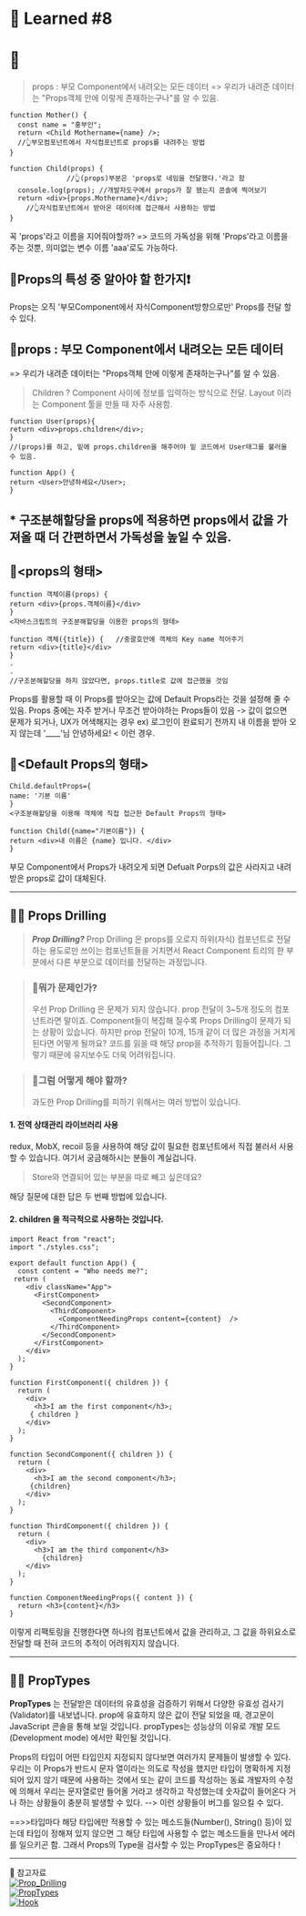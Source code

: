 # 🌟 Learned #8

# 🔶<props>

> props
> : 부모 Component에서 내려오는 모든 데이터
> => 우리가 내려준 데이터는 "Props객체 안에 이렇게 존재하는구나"를 알 수 있음.

```
function Mother() {
  const name = "홍부인";
  return <Child Mothername={name} />;
  //👆부모컴포넌트에서 자식컴포넌트로 props를 내려주는 방법
}

function Child(props) {
              //👆(props)부분은 'props로 네임을 전달했다.'라고 함
  console.log(props); //개발자도구에서 props가 잘 됐는지 콘솔에 찍어보기
  return <div>{props.Mothername}</div>;
    //👆자식컴포넌트에서 받아온 데이터에 접근해서 사용하는 방법
}
```

꼭 'props'라고 이름을 지어줘야할까?
=> 코드의 가독성을 위해 'Props'라고 이름을 주는 것뿐, 의미없는 변수 이름 'aaa'로도 가능하다.

## 🔹Props의 특성 중 알아야 할 한가지❗

Props는 오직 '부모Component에서 자식Component방향으로만' Props를 전달 할 수 있다.

## 🔹props : 부모 Component에서 내려오는 모든 데이터

=> 우리가 내려준 데이터는 "Props객체 안에 이렇게 존재하는구나"를 알 수 있음.

> Children ?
> Component 사이에 정보를 입력하는 방식으로 전달.
> Layout 이라는 Component 툴을 만들 때 자주 사용함.

```
function User(props){
return <div>props.children</div>;
}
//(props)를 하고, 밑에 props.children을 해주어야 밑 코드에서 User태그를 불러올 수 있음.

function App() {
return <User>안녕하세요</User>;
}

```

## \* 구조분해할당을 props에 적용하면 props에서 값을 가져올 때 더 간편하면서 가독성을 높일 수 있음.

## 🔹<props의 형태>

```
function 객체이름(props) {
return <div>{props.객체이름}</div>
}
<자바스크립트의 구조분해할당을 이용한 props의 형태>

function 객체({title}) {   //중괄호안에 객체의 Key name 적어주기
return <div>{title}</div>
}
.
.
//구조분해할당을 하지 않았다면, props.title로 값에 접근했을 것임
```

Props를 활용할 때 이 Props를 받아오는 값에 Default Props라는 것을 설정해 줄 수 있음.
Props 중에는 자주 받거나 무조건 받아야하는 Props들이 있음
-> 값이 없으면 문제가 되거나, UX가 어색해지는 경우
ex) 로그인이 완료되기 전까지 내 이름을 받아 오지 않는데 '\_\_\_\_'님 안녕하세요! < 이런 경우.

## 🔹<Default Props의 형태>

```
Child.defaultProps={
name: '기본 이름'
}
<구조분해할당을 이용해 객체에 직접 접근한 Default Props의 형태>

function Child({name="기본이름"}) {
return <div>내 이름은 {name} 입니다. </div>
}
```

부모 Component에서 Props가 내려오게 되면 Defualt Porps의 값은 사라지고 내려받은 props로 값이 대체된다.

---
  ## 🔹🌟 Props Drilling

> _**Prop Drilling?**_
> Prop Drilling 은 props를 오로지 하위(자식) 컴포넌트로 전달하는 용도로만 쓰이는 컴포넌트들을 거치면서 React Component 트리의 한 부분에서 다른 부분으로 데이터를 전달하는 과정입니다.

> ### 🌱뭐가 문제인가?
>
> 우선 Prop Drilling 은 문제가 되지 않습니다. prop 전달이 3~5개 정도의 컴포넌트라면 말이죠. Component들이 복잡해 질수록 Props Drilling이 문제가 되는 상황이 있습니다.
> 하지만 prop 전달이 10개, 15개 같이 더 많은 과정을 거치게 된다면 어떻게 될까요? 코드를 읽을 때 해당 prop을 추적하기 힘들어집니다.
> 그렇기 때문에 유지보수도 더욱 어려워집니다.

> ### 🌱그럼 어떻게 해야 할까?
>
> 과도한 Prop Drilling를 피하기 위해서는 여러 방법이 있습니다.

#### 1. 전역 상태관리 라이브러리 사용

redux, MobX, recoil 등을 사용하여 해당 값이 필요한 컴포넌트에서 직접 불러서 사용할 수 있습니다.
여기서 궁금해하시는 분들이 계실겁니다.

> Store와 연결되어 있는 부분을 따로 빼고 싶은데요?

해당 질문에 대한 답은 두 번째 방법에 있습니다.

#### 2. children 을 적극적으로 사용하는 것입니다.

```
import React from "react";
import "./styles.css";

export default function App() {
  const content = "Who needs me?";
 return (
    <div className="App">
      <FirstComponent>
        <SecondComponent>
          <ThirdComponent>
            <ComponentNeedingProps content={content}  />
          </ThirdComponent>
        </SecondComponent>
      </FirstComponent>
    </div>
  );
}

function FirstComponent({ children }) {
  return (
    <div>
      <h3>I am the first component</h3>;
     { children }
    </div>
  );
}

function SecondComponent({ children }) {
  return (
    <div>
      <h3>I am the second component</h3>;
     {children}
    </div>
  );
}

function ThirdComponent({ children }) {
  return (
    <div>
      <h3>I am the third component</h3>
        {children}
    </div>
  );
}

function ComponentNeedingProps({ content }) {
  return <h3>{content}</h3>
}
```

이렇게 리팩토링을 진행한다면 하나의 컴포넌트에서 값을 관리하고, 그 값을 하위요소로 전달할 때 전혀 코드의 추적이 어려워지지 않습니다.
  
---
  
## 🔹🌟 PropTypes

**PropTypes** 는 전달받은 데이터의 유효성을 검증하기 위해서 다양한 유효성 검사기(Validator)를 내보냅니다. prop에 유효하지 않은 값이 전달 되었을 때, 경고문이 JavaScript 콘솔을 통해 보일 것입니다. propTypes는 성능상의 이유로 개발 모드(Development mode) 에서만 확인될 것입니다.

Props의 타입이 어떤 타입인지 지정되지 않다보면 여러가지 문제들이 발생할 수 있다.
우리는 이 Props가 반드시 문자 열이라는 의도로 작성을 했지만 타입이 명확하게 지정되어 있지 않기 때문에 사용하는 것에서 또는 같이 코드를 작성하는 동료 개발자의 수정에 의해서 우리는 문자열로만 들어올 거라고 생각하고 작성했는데 숫자값이 들어온다 거나 하는 상황들이 충분히 발생할 수 있다. --> 이런 상황들이 버그를 일으킬 수 있다.

==>>타입마다 해당 타입에만 적용할 수 있는 메소드들(Number(), String() 등)이 있는데 타입이 정해져 있지 않으면 그 해당 타입에 사용할 수 없는 메소드들을 만나서 에러를 일으키곤 함. 그래서 Props의 Type을 검사할 수 있는 PropTypes은 중요하다 !

---

💟 참고자료
<br>
[![Prop_Drilling](https://img.shields.io/badge/Prop_Drilling-E8E8E8.svg?style=for-the-badge&logo=Prop_Drilling&logoColor=white)](https://slog.website/post/13)
<br>
[![PropTypes](https://img.shields.io/badge/PropTypes-E8E8E8.svg?style=for-the-badge&logo=PropTypes&logoColor=white)](https://ko.reactjs.org/docs/typechecking-with-proptypes.html#gatsby-focus-wrapper)
<br>
[![Hook](https://img.shields.io/badge/Hook-E8E8E8.svg?style=for-the-badge&logo=Hook&logoColor=white)](https://ko.reactjs.org/docs/hooks-overview.html)
